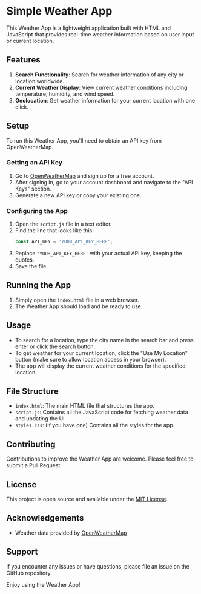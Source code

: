 # Simple Weather App

This Weather App is a lightweight application built with HTML and JavaScript that provides real-time weather information based on user input or current location.

## Features

1. **Search Functionality**: Search for weather information of any city or location worldwide.
2. **Current Weather Display**: View current weather conditions including temperature, humidity, and wind speed.
3. **Geolocation**: Get weather information for your current location with one click.

## Setup

To run this Weather App, you'll need to obtain an API key from OpenWeatherMap.

### Getting an API Key

1. Go to [OpenWeatherMap]([https://www.weatherapi.com/]) and sign up for a free account.
2. After signing in, go to your account dashboard and navigate to the "API Keys" section.
3. Generate a new API key or copy your existing one.

### Configuring the App

1. Open the `script.js` file in a text editor.
2. Find the line that looks like this:
   ```javascript
   const API_KEY = 'YOUR_API_KEY_HERE';
   ```
3. Replace `'YOUR_API_KEY_HERE'` with your actual API key, keeping the quotes.
4. Save the file.

## Running the App

1. Simply open the `index.html` file in a web browser.
2. The Weather App should load and be ready to use.

## Usage

- To search for a location, type the city name in the search bar and press enter or click the search button.
- To get weather for your current location, click the "Use My Location" button (make sure to allow location access in your browser).
- The app will display the current weather conditions for the specified location.

## File Structure

- `index.html`: The main HTML file that structures the app.
- `script.js`: Contains all the JavaScript code for fetching weather data and updating the UI.
- `styles.css`: (If you have one) Contains all the styles for the app.

## Contributing

Contributions to improve the Weather App are welcome. Please feel free to submit a Pull Request.

## License

This project is open source and available under the [MIT License](LICENSE).

## Acknowledgements

- Weather data provided by [OpenWeatherMap](https://openweathermap.org/)

## Support

If you encounter any issues or have questions, please file an issue on the GitHub repository.

Enjoy using the Weather App!
